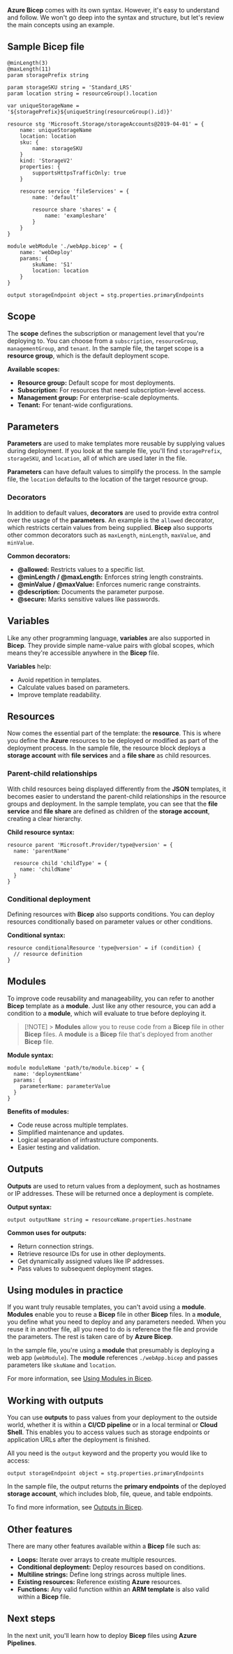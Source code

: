 **Azure Bicep** comes with its own syntax. However, it's easy to understand and follow. We won't go deep into the syntax and structure, but let's review the main concepts using an example.

## Sample Bicep file

```Bicep
@minLength(3)
@maxLength(11)
param storagePrefix string

param storageSKU string = 'Standard_LRS'
param location string = resourceGroup().location

var uniqueStorageName = '${storagePrefix}${uniqueString(resourceGroup().id)}'

resource stg 'Microsoft.Storage/storageAccounts@2019-04-01' = {
    name: uniqueStorageName
    location: location
    sku: {
        name: storageSKU
    }
    kind: 'StorageV2'
    properties: {
        supportsHttpsTrafficOnly: true
    }

    resource service 'fileServices' = {
        name: 'default'

        resource share 'shares' = {
            name: 'exampleshare'
        }
    }
}

module webModule './webApp.bicep' = {
    name: 'webDeploy'
    params: {
        skuName: 'S1'
        location: location
    }
}

output storageEndpoint object = stg.properties.primaryEndpoints
```

## Scope

The **scope** defines the subscription or management level that you're deploying to. You can choose from a `subscription`, `resourceGroup`, `managementGroup`, and `tenant`. In the sample file, the target scope is a **resource group**, which is the default deployment scope.

**Available scopes:**

- **Resource group:** Default scope for most deployments.
- **Subscription:** For resources that need subscription-level access.
- **Management group:** For enterprise-scale deployments.
- **Tenant:** For tenant-wide configurations.

## Parameters

**Parameters** are used to make templates more reusable by supplying values during deployment. If you look at the sample file, you'll find `storagePrefix`, `storageSKU`, and `location`, all of which are used later in the file.

**Parameters** can have default values to simplify the process. In the sample file, the `location` defaults to the location of the target resource group.

### Decorators

In addition to default values, **decorators** are used to provide extra control over the usage of the **parameters**. An example is the `allowed` decorator, which restricts certain values from being supplied. **Bicep** also supports other common decorators such as `maxLength`, `minLength`, `maxValue`, and `minValue`.

**Common decorators:**

- **@allowed:** Restricts values to a specific list.
- **@minLength / @maxLength:** Enforces string length constraints.
- **@minValue / @maxValue:** Enforces numeric range constraints.
- **@description:** Documents the parameter purpose.
- **@secure:** Marks sensitive values like passwords.

## Variables

Like any other programming language, **variables** are also supported in **Bicep**. They provide simple name-value pairs with global scopes, which means they're accessible anywhere in the **Bicep** file.

**Variables** help:

- Avoid repetition in templates.
- Calculate values based on parameters.
- Improve template readability.

## Resources

Now comes the essential part of the template: the **resource**. This is where you define the **Azure** resources to be deployed or modified as part of the deployment process. In the sample file, the resource block deploys a **storage account** with **file services** and a **file share** as child resources.

### Parent-child relationships

With child resources being displayed differently from the **JSON** templates, it becomes easier to understand the parent-child relationships in the resource groups and deployment. In the sample template, you can see that the **file service** and **file share** are defined as children of the **storage account**, creating a clear hierarchy.

**Child resource syntax:**

```bicep
resource parent 'Microsoft.Provider/type@version' = {
  name: 'parentName'

  resource child 'childType' = {
    name: 'childName'
  }
}
```

### Conditional deployment

Defining resources with **Bicep** also supports conditions. You can deploy resources conditionally based on parameter values or other conditions.

**Conditional syntax:**

```bicep
resource conditionalResource 'type@version' = if (condition) {
  // resource definition
}
```

## Modules

To improve code reusability and manageability, you can refer to another **Bicep** template as a **module**. Just like any other resource, you can add a condition to a **module**, which will evaluate to true before deploying it.

> [!NOTE] > **Modules** allow you to reuse code from a **Bicep** file in other **Bicep** files. A **module** is a **Bicep** file that's deployed from another **Bicep** file.

**Module syntax:**

```bicep
module moduleName 'path/to/module.bicep' = {
  name: 'deploymentName'
  params: {
    parameterName: parameterValue
  }
}
```

**Benefits of modules:**

- Code reuse across multiple templates.
- Simplified maintenance and updates.
- Logical separation of infrastructure components.
- Easier testing and validation.

## Outputs

**Outputs** are used to return values from a deployment, such as hostnames or IP addresses. These will be returned once a deployment is complete.

**Output syntax:**

```bicep
output outputName string = resourceName.properties.hostname
```

**Common uses for outputs:**

- Return connection strings.
- Retrieve resource IDs for use in other deployments.
- Get dynamically assigned values like IP addresses.
- Pass values to subsequent deployment stages.

## Using modules in practice

If you want truly reusable templates, you can't avoid using a **module**. **Modules** enable you to reuse a **Bicep** file in other **Bicep** files. In a **module**, you define what you need to deploy and any parameters needed. When you reuse it in another file, all you need to do is reference the file and provide the parameters. The rest is taken care of by **Azure Bicep**.

In the sample file, you're using a **module** that presumably is deploying a web app (`webModule`). The **module** references `./webApp.bicep` and passes parameters like `skuName` and `location`.

For more information, see [Using Modules in Bicep](/azure/azure-resource-manager/bicep/modules/).

## Working with outputs

You can use **outputs** to pass values from your deployment to the outside world, whether it is within a **CI/CD pipeline** or in a local terminal or **Cloud Shell**. This enables you to access values such as storage endpoints or application URLs after the deployment is finished.

All you need is the `output` keyword and the property you would like to access:

```bicep
output storageEndpoint object = stg.properties.primaryEndpoints
```

In the sample file, the output returns the **primary endpoints** of the deployed **storage account**, which includes blob, file, queue, and table endpoints.

To find more information, see [Outputs in Bicep](/azure/azure-resource-manager/bicep/outputs/).

## Other features

There are many other features available within a **Bicep** file such as:

- **Loops:** Iterate over arrays to create multiple resources.
- **Conditional deployment:** Deploy resources based on conditions.
- **Multiline strings:** Define long strings across multiple lines.
- **Existing resources:** Reference existing **Azure** resources.
- **Functions:** Any valid function within an **ARM template** is also valid within a **Bicep** file.

## Next steps

In the next unit, you'll learn how to deploy **Bicep** files using **Azure Pipelines**.
